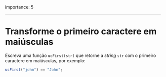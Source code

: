 importance: 5

---

# Transforme o primeiro caractere em maiúsculas

Escreva uma função `ucFirst(str)` que retorne a *string* `str` com o primeiro caractere em maiúsculas, por exemplo:

```js
ucFirst("john") == "John";
```

